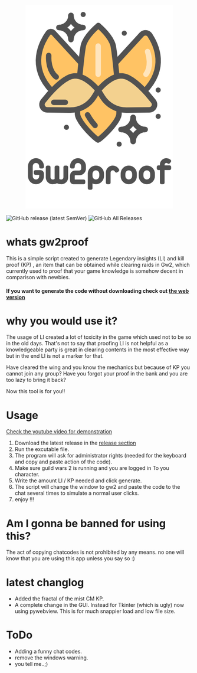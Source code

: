 <p align="center">
<img src="lilogo.png">
</p>

<img alt="GitHub release (latest SemVer)" src="https://img.shields.io/github/v/release/ajmandourah/gw2proof?style=for-the-badge"> <img alt="GitHub All Releases" src="https://img.shields.io/github/downloads/Ajmandourah/Gw2proof/total?style=for-the-badge"> 

# whats gw2proof
This is a simple script created to generate Legendary insights (LI) and kill proof (KP) , an item that can be obtained while clearing raids in Gw2, which currently used to proof that your game knowledge is somehow decent in comparison with newbies. 

#### If you want to generate the code without downloading check out [the web version](https://ajmandourah.github.io/gw2proof/)


# why you would use it?
The usage of LI created a lot of toxicity in the game which used not to be so in the old days. That's not to say that proofing LI is not helpful as a knowledgeable party is great in clearing contents in the most effective way but in the end LI is not a marker for that. 

Have cleared the wing and you know the mechanics but because of KP you cannot join any group?
Have you forgot your proof in the bank and you are too lazy to bring it back?

Now this tool is for you!!

# Usage

[Check the youtube video for demonstration](https://www.youtube.com/watch?v=P7CnGWXaNO4)

1. Download the latest release in the [release section](https://github.com/ajmandourah/gw2proof/releases)
2. Run the excutable file.
3. The program will ask for administrator rights (needed for the keyboard and copy and paste action of the code). 
4. Make sure guild wars 2 is running and you are logged in To you character. 
5. Write the amount LI / KP needed and click generate. 
6. The script will change the window to gw2 and paste the code to the chat several times to simulate a normal user clicks. 
7. enjoy !!!

# Am I gonna be banned for using this?
The act of copying chatcodes is not prohibited by any means. no one will know that you are using this app unless you say so :)

# latest changlog
- Added the fractal of the mist CM KP.
- A complete change in the GUI. Instead for Tkinter (which is ugly) now using pywebview. This is for much snappier load and low file size.

# ToDo
- Adding a funny chat codes.
- remove the windows warning.
- you tell me..;)


